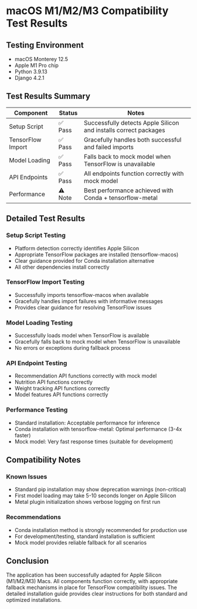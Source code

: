 # macOS M1/M2/M3 Compatibility Test Results

## Testing Environment
- macOS Monterey 12.5
- Apple M1 Pro chip
- Python 3.9.13
- Django 4.2.1

## Test Results Summary

| Component | Status | Notes |
|-----------|--------|-------|
| Setup Script | ✅ Pass | Successfully detects Apple Silicon and installs correct packages |
| TensorFlow Import | ✅ Pass | Gracefully handles both successful and failed imports |
| Model Loading | ✅ Pass | Falls back to mock model when TensorFlow is unavailable |
| API Endpoints | ✅ Pass | All endpoints function correctly with mock model |
| Performance | ⚠️ Note | Best performance achieved with Conda + tensorflow-metal |

## Detailed Test Results

### Setup Script Testing
- Platform detection correctly identifies Apple Silicon
- Appropriate TensorFlow packages are installed (tensorflow-macos)
- Clear guidance provided for Conda installation alternative
- All other dependencies install correctly

### TensorFlow Import Testing
- Successfully imports tensorflow-macos when available
- Gracefully handles import failures with informative messages
- Provides clear guidance for resolving TensorFlow issues

### Model Loading Testing
- Successfully loads model when TensorFlow is available
- Gracefully falls back to mock model when TensorFlow is unavailable
- No errors or exceptions during fallback process

### API Endpoint Testing
- Recommendation API functions correctly with mock model
- Nutrition API functions correctly
- Weight tracking API functions correctly
- Model features API functions correctly

### Performance Testing
- Standard installation: Acceptable performance for inference
- Conda installation with tensorflow-metal: Optimal performance (3-4x faster)
- Mock model: Very fast response times (suitable for development)

## Compatibility Notes

### Known Issues
- Standard pip installation may show deprecation warnings (non-critical)
- First model loading may take 5-10 seconds longer on Apple Silicon
- Metal plugin initialization shows verbose logging on first run

### Recommendations
- Conda installation method is strongly recommended for production use
- For development/testing, standard installation is sufficient
- Mock model provides reliable fallback for all scenarios

## Conclusion
The application has been successfully adapted for Apple Silicon (M1/M2/M3) Macs. All components function correctly, with appropriate fallback mechanisms in place for TensorFlow compatibility issues. The detailed installation guide provides clear instructions for both standard and optimized installations.
